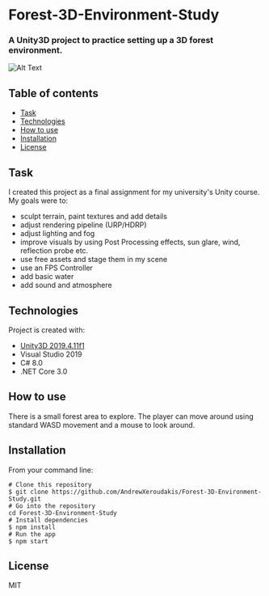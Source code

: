 # Forest-3D-Environment-Study
### A Unity3D project to practice setting up a 3D forest environment. 

![Alt Text](https://media.giphy.com/media/203mDs4rNyBSS7DWZJ/giphy.gif)

## Table of contents
* [Task](#task)
* [Technologies](#technologies)
* [How to use](#how-to-use)
* [Installation](#installation)
* [License](#license)

## Task
I created this project as a final assignment for my university's Unity course.
My goals were to:
* sculpt terrain, paint textures and add details
* adjust rendering pipeline (URP/HDRP)
* adjust lighting and fog
* improve visuals by using Post Processing effects, sun glare, wind, reflection probe etc.
* use free assets and stage them in my scene
* use an FPS Controller
* add basic water
* add sound and atmosphere

## Technologies
Project is created with:
* [Unity3D 2019.4.11f1](https://unity3d.com/get-unity/download/archive)
* Visual Studio 2019
* C# 8.0
* .NET Core 3.0

## How to use
There is a small forest area to explore. The player can move around using standard WASD movement and a mouse to look around.

## Installation
From your command line:
```
# Clone this repository
$ git clone https://github.com/AndrewXeroudakis/Forest-3D-Environment-Study.git
# Go into the repository
cd Forest-3D-Environment-Study
# Install dependencies
$ npm install
# Run the app
$ npm start
```
## License
MIT
